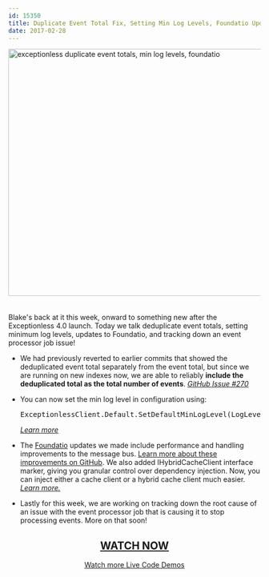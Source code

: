 ```yaml
---
id: 15350
title: Duplicate Event Total Fix, Setting Min Log Levels, Foundatio Updates, and more &#8211; Live Code Demo
date: 2017-02-28
---
```

[<img loading="lazy" class="aligncenter size-large wp-image-15351" style="margin-bottom: 20px;" src="/assets/170228-header-1024x538.jpg" alt="exceptionless duplicate event totals, min log levels, foundatio" width="940" height="494" data-id="15351" srcset="/assets/170228-header-1024x538.jpg 1024w, /assets/170228-header-300x158.jpg 300w, /assets/170228-header-768x403.jpg 768w, /assets/170228-header.jpg 1200w" sizes="(max-width: 940px) 100vw, 940px" />](https://www.liveedu.tv/niemyjski/2qyKy-exceptionless-weekly-demo-2-20-17/bGgd4-exceptionless-weekly-demo-2-13-17/)

Blake's back at it this week, onward to something new after the Exceptionless 4.0 launch. Today we talk deduplicate event totals, setting minimum log levels, updates to Foundatio, and tracking down an event processor job issue!<!--more-->

* We had previously reverted to earlier commits that showed the deduplicated event total separately from the event total, but since we are running on new indexes now, we are able to reliably **include the deduplicated total as the total number of events**. [_GitHub Issue #270_](https://github.com/exceptionless/Exceptionless/issues/270)

* You can now set the min log level in configuration using: <pre class="brush: csharp; title: ; notranslate" title="">ExceptionlessClient.Default.SetDefaultMinLogLevel(LogLevel.Warn);</pre>

    _[Learn more](https://github.com/exceptionless/Exceptionless.Net/commit/bc29626a8c70fb23cb22983f8e55818b8f889cb2)_</li> </ul>

    * The [Foundatio](https://github.com/exceptionless/Foundatio) updates we made include performance and handling improvements to the message bus. [Learn more about these improvements on GitHub](https://github.com/exceptionless/Foundatio/commit/c66ce6691614fca4ef423a34505a51ea0f2f354f). We also added IHybridCacheClient interface marker, giving you granular control over dependency injection. Now, you can inject either a cache client or a hybrid cache client much easier. _[Learn more.](https://github.com/exceptionless/Foundatio/commit/c0e30a08a80c4a29a47c83d8dda32316e4a9ed04)_

    * Lastly for this week, we are working on tracking down the root cause of an issue with the event processor job that is causing it to stop processing events. More on that soon!

    <h2 style="text-align: center;">
      <a href="https://www.liveedu.tv/niemyjski/2qyKy-exceptionless-weekly-demo-2-20-17/bGgd4-exceptionless-weekly-demo-2-13-17/">WATCH NOW</a>
    </h2>

    <p style="text-align: center;">
      <a href="/category/live-coding/">Watch more Live Code Demos</a>
    </p>
